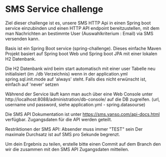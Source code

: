 # SMS Service challenge
Ziel dieser challenge ist es, unsere SMS HTTP Api in einen Spring boot service einzubinden und einen HTTP API endpoint bereitzustellen, mit dem man Nachrichten an bestimmte User (Auswahlkriterium : Email) via SMS versenden kann.

Basis ist ein Spring Boot service (spring-challenge). Dieses einfache Maven Projekt basiert auf Spring boot Web und Spring boot JPA mit einer lokalen H2 Datenbank.

Die H2 Datenbank wird beim start automatisch mit einer user Tabelle neu initialisiert (im ./db Verzeichnis) wenn in der application.yml spring.sql.init.mode auf 'always' steht. Falls dies nicht erwünscht ist, einfach auf 'never' setzen

Während der Service läuft kann man auch über eine Web Console unter http://localhost:8088/administration/db-console/ auf die DB zugreifen. (url, username und password, siehe application.yml - spring.datasourse)
 
Die SMS API Dokumentation ist unter https://sms.vanso.com/api-docs.html verfügbar. 
Zugangsdaten für die API werden geteilt.

Restriktionen der SMS API:
Absender muss immer "TEST" sein
Der maximale Durchsatz ist auf SMS pro Sekunde begrenzt.

Um dein Ergebnis zu teilen, erstelle bitte einen Commit auf dem Branch den wir die zusammen mit den SMS API Zugangsdaten mitteilen.
